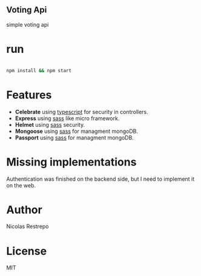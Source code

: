 ## Voting Api
simple voting api

# run

```sh

npm install && npm start

```
# Features

* **Celebrate**  using [typescript](https://www.npmjs.com/package/celebrate) for security in controllers.
* **Express**  using [sass](https://expressjs.com/) like micro framework.
* **Helmet**  using [sass](https://helmetjs.github.io/) security.
* **Mongoose**  using [sass](https://mongoosejs.com/) for managment mongoDB.
* **Passport**  using [sass](http://www.passportjs.org/) for managment mongoDB.

# Missing implementations

Authentication was finished on the backend side, but I need to implement it on the web.


# Author 
Nicolas Restrepo

# License 

MIT